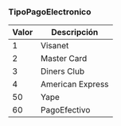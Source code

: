 ### TipoPagoElectronico

| **Valor** | **Descripción** |
| --- | --- |
| 1 | Visanet |
| 2 | Master Card |
| 3 | Diners Club |
| 4 | American Express |
| 50 | Yape |
| 60 | PagoEfectivo |